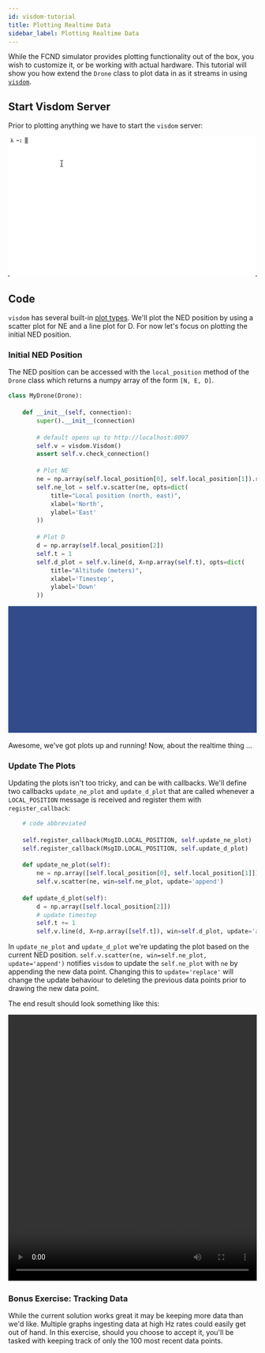 ```yaml
---
id: visdom-tutorial
title: Plotting Realtime Data
sidebar_label: Plotting Realtime Data
---
```


While the FCND simulator provides plotting functionality out of the box, you wish to customize it, or be working with actual hardware. This tutorial will show you how extend the `Drone` class to plot data in as it streams in using [`visdom`](https://github.com/facebookresearch/visdom/). 

## Start Visdom Server

Prior to plotting anything we have to start the `visdom` server:

![Start visdom server](../assets/visdom-tutorial/server.gif)

## Code

`visdom` has several built-in [plot types](https://github.com/facebookresearch/visdom/#plotting). We'll plot the NED position by using a scatter plot for NE and a line plot for D. For now let's focus on plotting the initial NED position.

### Initial NED Position

The NED position can be accessed with the `local_position` method of the `Drone` class which returns a numpy array of the form `[N, E, D]`.

```python
class MyDrone(Drone):

    def __init__(self, connection):
        super().__init__(connection)

        # default opens up to http://localhost:8097
        self.v = visdom.Visdom()
        assert self.v.check_connection()

		# Plot NE
		ne = np.array(self.local_position[0], self.local_position[1]).reshape(-1, 2)
		self.ne_lot = self.v.scatter(ne, opts=dict(
			title="Local position (north, east)", 
			xlabel='North', 
			ylabel='East'
		))

		# Plot D
		d = np.array(self.local_position[2])
		self.t = 1
		self.d_plot = self.v.line(d, X=np.array(self.t), opts=dict(
			title="Altitude (meters)", 
			xlabel='Timestep', 
			ylabel='Down'
		))

```

![Initial Point](../assets/visdom-tutorial/initial-point.gif)

Awesome, we've got plots up and running! Now, about the realtime thing ...

### Update The Plots

Updating the plots isn't too tricky, and can be with callbacks. We'll define two callbacks `update_ne_plot` and `update_d_plot` that are called whenever a `LOCAL_POSITION` message is received and register them with `register_callback`:

```python
	# code abbreviated

	self.register_callback(MsgID.LOCAL_POSITION, self.update_ne_plot)
	self.register_callback(MsgID.LOCAL_POSITION, self.update_d_plot)

    def update_ne_plot(self):
        ne = np.array([self.local_position[0], self.local_position[1]]).reshape(-1, 2)
        self.v.scatter(ne, win=self.ne_plot, update='append')

    def update_d_plot(self):
        d = np.array([self.local_position[2]])
		# update timestep
        self.t += 1
        self.v.line(d, X=np.array([self.t]), win=self.d_plot, update='append')
```

In `update_ne_plot` and `update_d_plot` we're updating the plot based on the current NED position. `self.v.scatter(ne, win=self.ne_plot, update='append')` notifies `visdom` to update the `self.ne_plot` with `ne` by appending the new data point. Changing this to `update='replace'` will change the update behaviour to deleting the previous data points prior to drawing the new data point.

The end result should look something like this:

<video width="100%" height="540" controls autoplay loop>
<source src="../assets/visdom-tutorial/realtime.webm" type="video/webm">
</video>


### Bonus Exercise: Tracking Data

While the current solution works great it may be keeping more data than we'd like. Multiple graphs ingesting data at high Hz rates could easily get out of hand. In this exercise, should you choose to accept it, you'll be tasked with
keeping track of only the 100 most recent data points.


